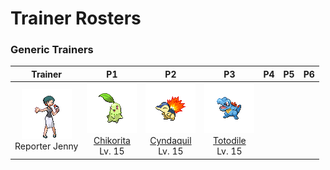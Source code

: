 # Trainer Rosters

### Generic Trainers

| Trainer | P1 | P2 | P3 | P4 | P5 | P6 |
|:-------:|:--:|:--:|:--:|:--:|:--:|:--:|
| ![Reporter Jenny](../../assets/trainers/reporter.png "Reporter Jenny")<br>Reporter Jenny | ![Chikorita](../../assets/sprites/chikorita/front.gif "Chikorita")<br>[Chikorita](../../pokemon/chikorita.md/)<br>Lv. 15 | ![Cyndaquil](../../assets/sprites/cyndaquil/front.gif "Cyndaquil")<br>[Cyndaquil](../../pokemon/cyndaquil.md/)<br>Lv. 15 | ![Totodile](../../assets/sprites/totodile/front.gif "Totodile")<br>[Totodile](../../pokemon/totodile.md/)<br>Lv. 15 |

